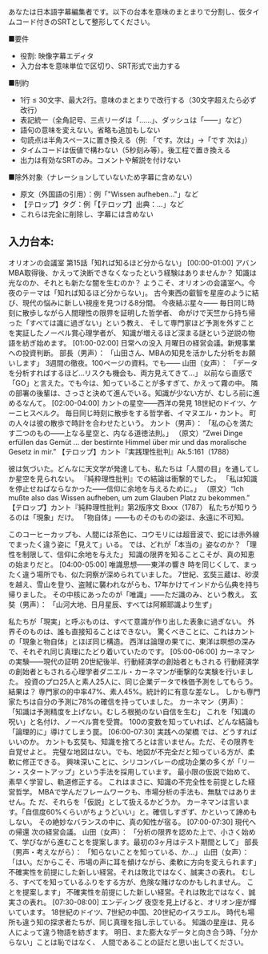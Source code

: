 あなたは日本語字幕編集者です。以下の台本を意味のまとまりで分割し、仮タイムコード付きのSRTとして整形してください。

■要件
- 役割: 映像字幕エディタ
- 入力台本を意味単位で区切り、SRT形式で出力する

■制約
- 1行 ≤ 30文字、最大2行。意味のまとまりで改行する（30文字超えたら必ず改行）
- 表記統一（全角記号、三点リーダは「……」、ダッシュは「——」など）
- 語句の意味を変えない。省略も追加もしない
- 句読点は半角スペースに置き換える（例: 「です。次は」→「です 次は」）
- タイムコードは仮値で構わない（5秒刻み等）。後工程で置き換える
- 出力は有効なSRTのみ。コメントや解説を付けない

■除外対象（ナレーションしていないため字幕に含めない）
- 原文（外国語の引用）：例「"Wissen aufheben..."」など
- 【テロップ】タグ：例「【テロップ】出典：...」など
- これらは完全に削除し、字幕には含めない

入力台本:
---
オリオンの会議室 第15話「知れば知るほど分からない」
[00:00-01:00] アバン
MBA取得後、かえって決断できなくなったという経験はありませんか？
知識は光なのか、それとも新たな闇を生むのか？
ようこそ、オリオンの会議室へ。今夜のテーマは「知れば知るほど分からない」。
古今東西の叡智を星座のように結び、現代の悩みに新しい視座を見つける8分間。
今夜結ぶ星々—— 
毎日同じ時刻に散歩しながら人間理性の限界を証明した哲学者、 
命がけで天竺から持ち帰った「すべては識に過ぎない」という教え、 
そして専門家ほど予測を外すことを実証したノーベル賞心理学者が、 
知識が増えるほど深まる謎という逆説の物語を紡ぎ始めます。
[01:00-02:00] 日常への没入
月曜日の経営会議。新規事業への投資判断。
部長（男声）： 「山田さん、MBAの知見を活かした分析をお願いします」
3週間の徹夜。100ページの資料。でも——
山田（女声）： 「データを分析すればするほど...リスクも機会も、両方見えてきて...」
以前なら直感で「GO」と言えた。でも今は、知っていることが多すぎて、かえって霧の中。
隣の部署の後輩は、さっさと決めて進んでいる。知識が少ない方が、むしろ前に進めるなんて。
[02:00-04:00] カントの星空——西洋の発見
18世紀のドイツ、ケーニヒスベルク。
毎日同じ時刻に散歩をする哲学者、イマヌエル・カント。
町の人々は彼の散歩で時計を合わせたという。
カント（男声）： 
「私の心を満たす二つのもの——上なる星空と、内なる道徳法則。」 
（原文）“Zwei Dinge erfüllen das Gemüt … der bestirnte Himmel über mir und das moralische Gesetz in mir.” 【テロップ】カント『実践理性批判』Ak.5:161（1788）

彼は気づいた。どんなに天文学が発達しても、私たちは「人間の目」を通してしか星空を見られない。
『純粋理性批判』での結論は衝撃的でした。
「私は知識を停止せねばならなかった——信仰に余地を与えるために。」
 （原文）“Ich mußte also das Wissen aufheben, um zum Glauben Platz zu bekommen.” 
【テロップ】カント『純粋理性批判』第2版序文 Bxxx（1787）
私たちが知りうるのは「現象」だけ。
「物自体」——ものそのものの姿は、永遠に不可知。

このコーヒーカップも、人間には茶色に、コウモリには超音波で、蛇には赤外線でまったく違う姿に「見えて」いる。
では、どれが「本当の」姿なのか？
「理性を制限して、信仰に余地を与えた」
知識の限界を知ることこそが、真の知恵の始まりだと。
[04:00-05:00] 唯識思想——東洋の響き
時を同じくして、まったく違う場所でも、似た洞察が深められていました。
7世紀、玄奘三蔵は、砂漠を越え、雪山を登り、盗賊に襲われながらも、17年かけてインドから仏典を持ち帰りました。
その中核にあったのが「唯識」——ただ識のみ、という教え。
玄奘（男声）： 「山河大地、日月星辰、すべては阿頼耶識より生ず」

私たちが「現実」と呼ぶものは、すべて意識が作り出した表象に過ぎない。
外界そのものは、誰も直接知ることはできない。
驚くべきことに、これはカントの「現象と物自体」とほぼ同じ構造。
西洋は論理の果てに、東洋は瞑想の深みで、それぞれ同じ真理にたどり着いていたのです。
[05:00-06:00] カーネマンの実験——現代の証明
20世紀後半、行動経済学の創始者ともされる
行動経済学の創始者ともされる心理学者ダニエル・カーネマンが衝撃的な実験を行いました。
投資のプロ25人と素人25人に、同じ企業データで株価予測をしてもらう。
結果は？ 専門家の的中率47%、素人45%。統計的に有意な差なし。
しかも専門家たちは自分の予測に78%の確信を持っていました。
カーネマン（男声）： 「知識は予測精度を上げない。むしろ根拠のない自信を生む」
これを「知識の呪い」と名付け、ノーベル賞を受賞。
100の変数を知っていれば、どんな結論も「論理的に」導けてしまう罠。
[06:00-07:30] 実践への架橋
では、どうすればいいのか。
カントも玄奘も、知識を捨てろとは言いません。ただ、その限界を自覚せよと。
完璧な地図はない。でも、地図が不完全だと知っている方が、柔軟に修正できる。
興味深いことに、シリコンバレーの成功企業の多くが「リーン・スタートアップ」という手法を採用しています。
最小限の仮説で始めて、素早く学習し、軌道修正する。
これはまさに、知識の不完全性を前提とした経営哲学。
MBAで学んだフレームワークも、市場分析の手法も、無駄ではありません。た
だ、それらを「仮説」として扱えるかどうか。
カーネマンは言います。「自信度60%くらいがちょうどいい」と。確信しすぎず、かといって諦めもしない。
その絶妙なバランスの中に、真の知性が宿る。
[07:00-07:30] 現代への帰還
次の経営会議。
山田（女声）： 「分析の限界を認めた上で、小さく始めて、学びながら進むことを提案します。最初の3ヶ月はテスト期間として」
部長（男声・考えながら）： 「知らないことを知っている、か...」
山田（女声）： 「はい。だからこそ、市場の声に耳を傾けながら、柔軟に方向を変えられます」
不確実性を前提にした新しい経営。それは敗北ではなく、誠実さの表れ。
むしろ、すべてを知っているふりをする方が、危険な賭けなのかもしれません。
ことを提案します」
不確実性を前提にした新しい経営。それは敗北ではなく、誠実さの表れ。
[07:30-08:00] エンディング
夜空を見上げると、オリオン座が輝いています。
18世紀のドイツ、7世紀の中国、20世紀のイスラエル。
時代も場所も違う知の探求者たちが、同じ真理を指し示している。
知識の星座は、見る人によって違う物語を紡ぎます。
明日、また膨大なデータと向き合う時、「分からない」ことは恥ではなく、
人間であることの証だと思い出してください。

